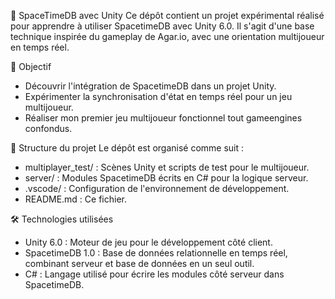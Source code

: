 🚀 SpaceTimeDB avec Unity
Ce dépôt contient un projet expérimental réalisé pour apprendre à utiliser SpacetimeDB avec Unity 6.0.
Il s'agit d'une base technique inspirée du gameplay de Agar.io, avec une orientation multijoueur en temps réel.

🎯 Objectif
- Découvrir l'intégration de SpacetimeDB dans un projet Unity.
- Expérimenter la synchronisation d'état en temps réel pour un jeu multijoueur.
- Réaliser mon premier jeu multijoueur fonctionnel tout gameengines confondus.

🧱 Structure du projet
Le dépôt est organisé comme suit :
- multiplayer_test/ : Scènes Unity et scripts de test pour le multijoueur.
- server/ : Modules SpacetimeDB écrits en C# pour la logique serveur.
- .vscode/ : Configuration de l'environnement de développement.
- README.md : Ce fichier.

🛠️ Technologies utilisées
- Unity 6.0 : Moteur de jeu pour le développement côté client.
- SpacetimeDB 1.0 : Base de données relationnelle en temps réel, combinant serveur et base de données en un seul outil.
- C# : Langage utilisé pour écrire les modules côté serveur dans SpacetimeDB.
